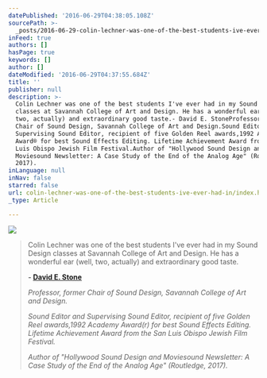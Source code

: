 ```yaml
---
datePublished: '2016-06-29T04:38:05.108Z'
sourcePath: >-
  _posts/2016-06-29-colin-lechner-was-one-of-the-best-students-ive-ever-had-in.md
inFeed: true
authors: []
hasPage: true
keywords: []
author: []
dateModified: '2016-06-29T04:37:55.684Z'
title: ''
publisher: null
description: >-
  Colin Lechner was one of the best students I've ever had in my Sound Design
  classes at Savannah College of Art and Design. He has a wonderful ear (well,
  two, actually) and extraordinary good taste.- David E. StoneProfessor, former
  Chair of Sound Design, Savannah College of Art and Design.Sound Editor and
  Supervising Sound Editor, recipient of five Golden Reel awards,1992 Academy
  Award® for best Sound Effects Editing. Lifetime Achievement Award from the San
  Luis Obispo Jewish Film Festival.Author of "Hollywood Sound Design and
  Moviesound Newsletter: A Case Study of the End of the Analog Age" (Routledge,
  2017).
inLanguage: null
inNav: false
starred: false
url: colin-lechner-was-one-of-the-best-students-ive-ever-had-in/index.html
_type: Article

---
```

![](https://the-grid-user-content.s3-us-west-2.amazonaws.com/a6a8f0aa-9508-41ef-a713-e063e671c82e.jpg)

> Colin Lechner was one of the best students I've ever had in my Sound Design classes at Savannah College of Art and Design. He has a wonderful ear (well, two, actually) and extraordinary good taste.
> 
> **- [David E. Stone][0]**
> 
> _Professor, former Chair of Sound Design, Savannah College of Art and Design._
> 
> _Sound Editor and Supervising Sound Editor, recipient of five Golden Reel awards,1992 Academy Award(r) for best Sound Effects Editing. Lifetime Achievement Award from the San Luis Obispo Jewish Film Festival._
> 
> _Author of "Hollywood Sound Design and Moviesound Newsletter: A Case Study of the End of the Analog Age" (Routledge, 2017)._



[0]: http://www.imdb.com/name/nm0831823/?ref_=fn_al_nm_1 "David E. Stone"